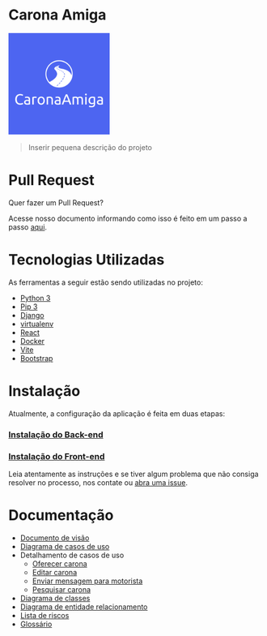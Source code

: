 # Carona Amiga

<img src="logo.png" width="200" height="200" />

>Inserir pequena descrição do projeto

# Pull Request

Quer fazer um Pull Request? 

Acesse nosso documento informando como isso é feito em um passo a passo [aqui](./docs/Processo/project-guidelines.md).

# Tecnologias Utilizadas

As ferramentas a seguir estão sendo utilizadas no projeto:
 - [Python 3](https://www.python.org/)
 - [Pip 3](https://pip.pypa.io/en/stable/)
 - [Django](https://www.djangoproject.com/)
 - [virtualenv](https://pypi.org/project/virtualenv/)
 - [React](https://pt-br.reactjs.org/)
 - [Docker](https://docs.docker.com/)
 - [Vite](https://vitejs.dev/guide/)
 - [Bootstrap](https://react-bootstrap.github.io/)

# Instalação

Atualmente, a configuração da aplicação é feita em duas etapas:

### [Instalação do Back-end](https://github.com/tads-cnat/caronaamiga22/blob/develop/backend/readme.md)

### [Instalação do Front-end](https://github.com/tads-cnat/caronaamiga22/blob/develop/frontend/README.md)

Leia atentamente as instruções e se tiver algum problema que não consiga resolver no processo, nos contate ou [abra uma issue](https://github.com/matheusinit/caronaamiga/issues/new/choose).

# Documentação
 + [Documento de visão](docs/README.md)
 + [Diagrama de casos de uso](docs/diagrama_de_casos_de_uso.png)
 + Detalhamento de casos de uso
   + [Oferecer carona](docs/CasosdeUsos/oferecer_carona_CDU.md)
   + [Editar carona](docs/CasosdeUsos/editar_carona_CDU.md)
   + [Enviar mensagem para motorista](docs/CasosdeUsos/enviar_mensagem_motorista_CDU.md)
   + [Pesquisar carona](docs/CasosdeUsos/pesquisar_carona_CDU.md)
 + [Diagrama de classes](docs/DiagramadeClasses/diagramaClasse_caronaAmiga.pdf)
 + [Diagrama de entidade relacionamento](docs/BancodeDados/diagrama_er.png)
 + [Lista de riscos](docs/Processo/lista_de_riscos.md)
 + [Glossário](docs/Processo/glossario.md)
